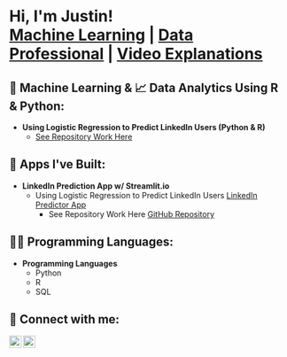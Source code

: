 <h1>Hi, I'm Justin! <br/><a href="https://github.com/justinbrooks2552">Machine Learning</a> | <a href="https://www.linkedin.com/in/justinhbrooks/">Data Professional</a> | <a href="http://www.youtube.com/@05jbrooks">Video Explanations</a></h1>

<h2>🤖 Machine Learning & 📈 Data Analytics Using R & Python:</h2>

- <b>Using Logistic Regression to Predict LinkedIn Users (Python & R)</b>
  - [See Repository Work Here](https://github.com/justinbrooks2552/linkedinapp)   
 
<h2>📲 Apps I've Built:</h2>

- <b>LinkedIn Prediction App w/ Streamlit.io</b>   
  - Using Logistic Regression to Predict LinkedIn Users [LinkedIn Predictor App](https://linkedinpredictor.streamlit.app/)    
    - See Repository Work Here [GitHub Repository](https://github.com/justinbrooks2552/linkedinapp)    

<h2>👨‍💻 Programming Languages:</h2>

- <b>Programming Languages</b>   
  - Python   
  - R   
  - SQL   
  
<h2> 🔗 Connect with me:</h2>

[<img align="left" alt="JustinBrooks | LinkedIn" width="22px" src="https://cdn.jsdelivr.net/npm/simple-icons@v3/icons/linkedin.svg" />][linkedin]
[<img align="left" alt="JustinBrooks | YouTube" width="22px" src="https://cdn.jsdelivr.net/npm/simple-icons@v3/icons/youtube.svg" />][youtube]


[linkedin]: https://linkedin.com/in/justinhbrooks
[youtube]: http://www.youtube.com/@05jbrooks



